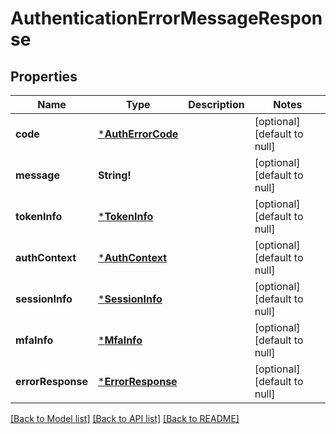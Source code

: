# AuthenticationErrorMessageResponse

## Properties
Name | Type | Description | Notes
------------ | ------------- | ------------- | -------------
**code** | [***AuthErrorCode**](AuthErrorCode.md) |  | [optional] [default to null]
**message** | **String!** |  | [optional] [default to null]
**tokenInfo** | [***TokenInfo**](TokenInfo.md) |  | [optional] [default to null]
**authContext** | [***AuthContext**](AuthContext.md) |  | [optional] [default to null]
**sessionInfo** | [***SessionInfo**](SessionInfo.md) |  | [optional] [default to null]
**mfaInfo** | [***MfaInfo**](MFAInfo.md) |  | [optional] [default to null]
**errorResponse** | [***ErrorResponse**](ErrorResponse.md) |  | [optional] [default to null]

[[Back to Model list]](../README.md#documentation-for-models) [[Back to API list]](../README.md#documentation-for-api-endpoints) [[Back to README]](../README.md)


